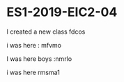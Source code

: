 # ES1-2019-EIC2-04


I created a new class fdcos


i was here : mfvmo

I was here boys :nmrlo

i was here rmsma1
